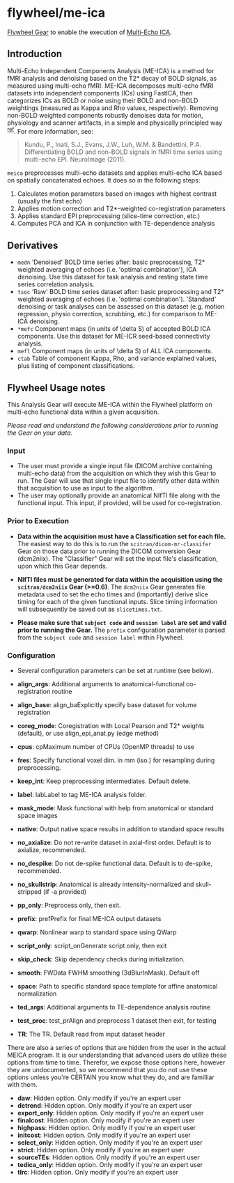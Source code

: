 # flywheel/me-ica
[Flywheel Gear](https://github.com/flywheel-io/gears/tree/master/spec) to enable the execution of [Multi-Echo ICA](https://me-ica.readthedocs.io/en/latest/).

## Introduction
Multi-Echo Independent Components Analysis (ME-ICA) is a method for fMRI analysis and denoising based on the T2* decay of BOLD signals, as measured using multi-echo fMRI. ME-ICA decomposes multi-echo fMRI datasets into independent components (ICs) using FastICA, then categorizes ICs as BOLD or noise using their BOLD and non-BOLD weightings (measured as Kappa and Rho values, respectively). Removing non-BOLD weighted components robustly denoises data for motion, physiology and scanner artifacts, in a simple and physically principled way <sup>[ref](https://github.com/ME-ICA/me-ica/blob/master/README.meica)</sup>. For more information, see:

  > Kundu, P., Inati, S.J., Evans, J.W., Luh, W.M. & Bandettini, P.A. Differentiating BOLD and non-BOLD signals in fMRI time series using multi-echo EPI. NeuroImage (2011).


``meica`` preprocesses multi-echo datasets and applies multi-echo ICA based on spatially concatenated echoes. It does so in the following steps:

1. Calculates motion parameters based on images with highest contrast (usually the first echo)
2. Applies motion correction and T2*-weighted co-registration parameters
3. Applies standard EPI preprocessing (slice-time correction, etc.)
4. Computes PCA and ICA in conjunction with TE-dependence analysis

##  Derivatives
  * ``medn``
      'Denoised' BOLD time series after: basic preprocessing,
      T2* weighted averaging of echoes (i.e. 'optimal combination'),
      ICA denoising.
      Use this dataset for task analysis and resting state time series correlation analysis.
  * ``tsoc``
      'Raw' BOLD time series dataset after: basic preprocessing
      and T2* weighted averaging of echoes (i.e. 'optimal combination').
      'Standard' denoising or task analyses can be assessed on this dataset
      (e.g. motion regression, physio correction, scrubbing, etc.)
      for comparison to ME-ICA denoising.
  * ``*mefc``
      Component maps (in units of \delta S) of accepted BOLD ICA components.
      Use this dataset for ME-ICR seed-based connectivity analysis.
  * ``mefl``
      Component maps (in units of \delta S) of ALL ICA components.
  * ``ctab``
      Table of component Kappa, Rho, and variance explained values, plus listing of component classifications.


## Flywheel Usage notes
This Analysis Gear will execute ME-ICA within the Flywheel platform on multi-echo functional data within a given acquisition.

*Please read and understand the following considerations prior to running the Gear on your data.*

### Input
* The user must provide a single input file (DICOM archive containing multi-echo data) from the acquisition on which they wish this Gear to run. The Gear will use that single input file to identify other data within that acquisition to use as input to the algorithm.
* The user may optionally provide an anatomical NIfTI file along with the functional input. This input, if provided, will be used for co-registration.

### Prior to Execution
* **Data within the acquisition must have a Classification set for each file.** The easiest way to do this is to run the `scitran/dicom-mr-classifer` Gear on those data prior to running the DICOM conversion Gear (dcm2niix). The "Classifier" Gear will set the input file's classification, upon which this Gear depends.

* **NIfTI files must be generated for data within the acquisition using the `scitran/dcm2niix` Gear (>=0.6)**. The `dcm2niix` Gear generates file metadata used to set the echo times and (importantly) derive slice timing for each of the given functional inputs. Slice timing information will subsequently be saved out as `slicetimes.txt`.

* **Please make sure that `subject code` and `session label` are set and valid prior to running the Gear.** The `prefix` configuration parameter is parsed from the `subject code` and  `session label` within Flywheel.

### Configuration
* Several configuration parameters can be set at runtime (see below). 

* **align_args**: Additional arguments to anatomical-functional co-registration routine
* **align_base**: align_baExplicitly specify base dataset for volume registration
* **coreg_mode**: Coregistration with Local Pearson and T2* weights (default), or use align_epi_anat.py (edge method)
* **cpus**: cpMaximum number of CPUs (OpenMP threads) to use
* **fres**: Specify functional voxel dim. in mm (iso.) for resampling during preprocessing.
* **keep_int**: Keep preprocessing intermediates. Default delete.
* **label**: labLabel to tag ME-ICA analysis folder.
* **mask_mode**: Mask functional with help from anatomical or standard space images
* **native**: Output native space results in addition to standard space results
* **no_axialize**: Do not re-write dataset in axial-first order. Default is to axialize, recommended.
* **no_despike**: Do not de-spike functional data. Default is to de-spike, recommended.
* **no_skullstrip**: Anatomical is already intensity-normalized and skull-stripped (if -a provided)
* **pp_only**: Preprocess only, then exit.
* **prefix**: prefPrefix for final ME-ICA output datasets
* **qwarp**: Nonlinear warp to standard space using QWarp
* **script_only**: script_onGenerate script only, then exit
* **skip_check**: Skip dependency checks during initialization.
* **smooth**: FWData FWHM smoothing (3dBlurInMask). Default off
* **space**: Path to specific standard space template for affine anatomical normalization
* **ted_args**: Additional arguments to TE-dependence analysis routine
* **test_proc**: test_prAlign and preprocess 1 dataset then exit, for testing
* **TR**: The TR. Default read from input dataset header

There are also a series of options that are hidden from the user in the actual MEICA program.  It is our understanding that advanced users do utilize these options from time to time.  Therefor, we expose those options here, however they are undocumented, so we recommend that you do not use these options unless you're CERTAIN you know what they do, and are familliar with them.

* **daw**: Hidden option.  Only modify if you're an expert user
* **detrend**: Hidden option.  Only modify if you're an expert user
* **export_only**: Hidden option.  Only modify if you're an expert user
* **finalcost**: Hidden option.  Only modify if you're an expert user
* **highpass**: Hidden option.  Only modify if you're an expert user
* **initcost**: Hidden option.  Only modify if you're an expert user
* **select_only**: Hidden option.  Only modify if you're an expert user
* **strict**: Hidden option.  Only modify if you're an expert user
* **sourceTEs**: Hidden option.  Only modify if you're an expert user
* **tedica_only**: Hidden option.  Only modify if you're an expert user
* **tlrc**: Hidden option.  Only modify if you're an expert user